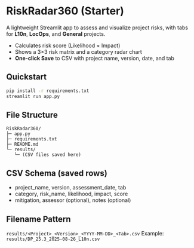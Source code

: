 # RiskRadar360 (Starter)

A lightweight Streamlit app to assess and visualize project risks, with tabs for **L10n**, **LocOps**, and **General** projects.
- Calculates risk score (Likelihood × Impact)
- Shows a 3×3 risk matrix and a category radar chart
- **One-click Save** to CSV with project name, version, date, and tab

## Quickstart
```bash
pip install -r requirements.txt
streamlit run app.py
```

## File Structure
```
RiskRadar360/
├─ app.py
├─ requirements.txt
├─ README.md
└─ results/
   └─ (CSV files saved here)
```

## CSV Schema (saved rows)
- project_name, version, assessment_date, tab
- category, risk_name, likelihood, impact, score
- mitigation, assessor (optional), notes (optional)

## Filename Pattern
`results/<Project>_<Version>_<YYYY-MM-DD>_<Tab>.csv`
Example: `results/DP_25.3_2025-08-26_L10n.csv`
